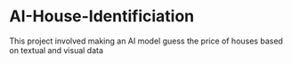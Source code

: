 # AI-House-Identificiation
This project involved making an AI model guess the price of houses based on textual and visual data

